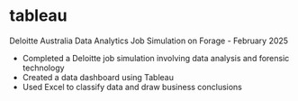 # tableau
Deloitte Australia Data Analytics Job Simulation on Forage - February 2025


 * Completed a Deloitte job simulation involving data analysis and forensic
   technology 
 * Created a data dashboard using Tableau 
 * Used Excel to classify data and draw business conclusions
